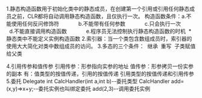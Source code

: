 1.静态构造函数用于初始化类中的静态成员，在创建第一个引用或引用任何静态成员之前，CLR都将自动调用静态构造函数，且仅执行一次。
 构造函数条件：a.不能使用任何反问修饰符
             b.不能带有任何参数
             c.只会执行一次
             d.不能直接调用构造函数
             e.程序员无法控制执行静态构造函数的时机
  *静态类中不能定义实例构造函数
2.索引器：当一个类包含数组成员时，索引器的使用大大简化对类中数组成员的访问。
3.多态的三个条件：
  继承
  重写
  子类赋值给父类

4.引用传参和值传参
  引用传参：形参指向实参的地址
  值传参：形参拷贝一份实参的副本
  有：值类型的按值传递，引用的按值传递
     引用类型的按值传递和引用传参
5.委托 
Delegate int CalcHandler(int a,int b)--委托类型
CalcHandler add=(x,y)=>x+y;--委托实例也叫绑定委托
add(2,3)--调用委托实例
